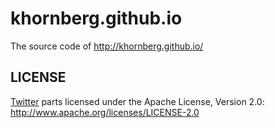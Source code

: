 khornberg.github.io
======

The source code of http://khornberg.github.io/

LICENSE
------------

[Twitter](twitter.github.io) parts licensed under the Apache License, Version 2.0: http://www.apache.org/licenses/LICENSE-2.0


